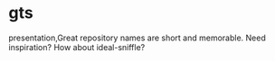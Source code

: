 # gts
presentation,Great repository names are short and memorable. Need inspiration? How about ideal-sniffle?
